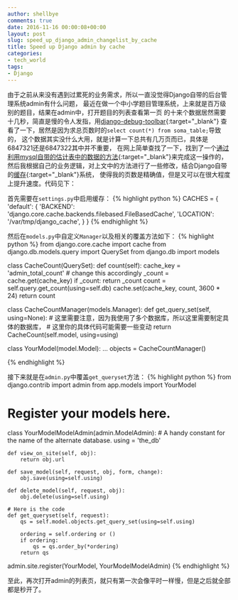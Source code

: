 ```yaml
---
author: shellbye
comments: true
date: 2016-11-16 00:00:08+00:00
layout: post
slug: speed_up_django_admin_changelist_by_cache
title: Speed up Django admin by cache
categories:
- tech_world
tags:
- Django
---
```


由于之前从来没有遇到过累死的业务需求，所以一直没觉得Django自带的后台管理系统admin有什么问题，
最近在做一个中小学题目管理系统，上来就是百万级别的题目，结果在admin中，打开题目的列表查看第一页
的十来个数据居然需要十几秒，简直是慢的令人发指，用[django-debug-toolbar]{:target="_blank"}
查看了一下，居然是因为求总页数时的`select count(*) from soma_table;`导致的，
这个数据其实没什么大用，就是计算一下总共有几万页而已，具体是6847321还是6847322其中并不重要，
在网上简单查找了一下，找到了一个[通过利用mysql自带的估计表中的数据的方法]{:target="_blank"}来完成这一操作的，
然后我根据自己的业务逻辑，对上文中的方法进行了一些修改，结合Django自带的[缓存]{:target="_blank"}系统，
使得我的页数是精确值，但是又可以在很大程度上提升速度。代码见下：

首先需要在`settings.py`中启用缓存：
{% highlight python %}
CACHES = {
    'default': {
        'BACKEND': 'django.core.cache.backends.filebased.FileBasedCache',
        'LOCATION': '/var/tmp/django_cache',
    }
}
{% endhighlight %}

然后在`models.py`中自定义`Manager`以及相关的覆盖方法如下：
{% highlight python %}
from django.core.cache import cache
from django.db.models.query import QuerySet
from django.db import models


class CacheCount(QuerySet):
    def count(self):
        cache_key = 'admin_total_count'  # change this accordingly
        _count = cache.get(cache_key)
        if _count:
            return _count
        count = self.query.get_count(using=self.db)
        cache.set(cache_key, count, 3600 * 24)
        return count

class CacheCountManager(models.Manager):
    def get_query_set(self, using=None):
        # 这里需要注意，因为我使用了多个数据库，所以这里需要制定具体的数据库，
        # 这里你的具体代码可能需要一些变动
        return CacheCount(self.model, using=using)

class YourModel(model.Model):
    ...
    objects = CacheCountManager()

{% endhighlight %}

接下来就是在`admin.py`中覆盖`get_queryset`方法：
{% highlight python %}
from django.contrib import admin
from app.models import YourModel


# Register your models here.
class YourModelModelAdmin(admin.ModelAdmin):
    # A handy constant for the name of the alternate database.
    using = 'the_db'

    def view_on_site(self, obj):
        return obj.url

    def save_model(self, request, obj, form, change):
        obj.save(using=self.using)

    def delete_model(self, request, obj):
        obj.delete(using=self.using)

    # Here is the code
    def get_queryset(self, request):
        qs = self.model.objects.get_query_set(using=self.using)

        ordering = self.ordering or ()  
        if ordering:
            qs = qs.order_by(*ordering)
        return qs

admin.site.register(YourModel, YourModelModelAdmin)
{% endhighlight %}

至此，再次打开admin的列表页，就只有第一次会像平时一样慢，但是之后就全部都是秒开了。


[django-debug-toolbar]:http://django-debug-toolbar.readthedocs.io/en/stable/
[通过利用mysql自带的估计表中的数据的方法]:https://craiglabenz.me/2013/06/12/how-i-made-django-admin-scale/
[缓存]:https://docs.djangoproject.com/en/1.10/topics/cache/
